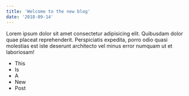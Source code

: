 ```yaml
---
title: 'Welcome to the new blog'
date: '2018-09-14'
---
```


Lorem ipsum dolor sit amet consectetur adipisicing elit. Quibusdam dolor quae placeat reprehenderit. Perspiciatis expedita, porro odio quasi molestias est iste deserunt architecto vel minus error numquam ut et laboriosam!

<!-- end -->

- This
- Is
- A
- New
- Post
